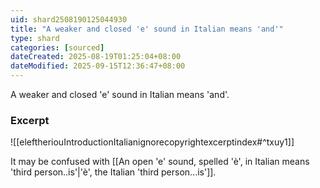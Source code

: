 ```yaml
---
uid: shard2508190125044930
title: "A weaker and closed 'e' sound in Italian means 'and'"
type: shard
categories: [sourced]
dateCreated: 2025-08-19T01:25:04+08:00
dateModified: 2025-09-15T12:36:47+08:00
---
```

A weaker and closed 'e' sound in Italian means 'and'.

### Excerpt
![[eleftheriouIntroductionItalianignorecopyrightexcerptindex#^txuy1]]

It may be confused with [[An open 'e' sound, spelled 'è', in Italian means 'third person..is'|'è', the Italian 'third person...is']].